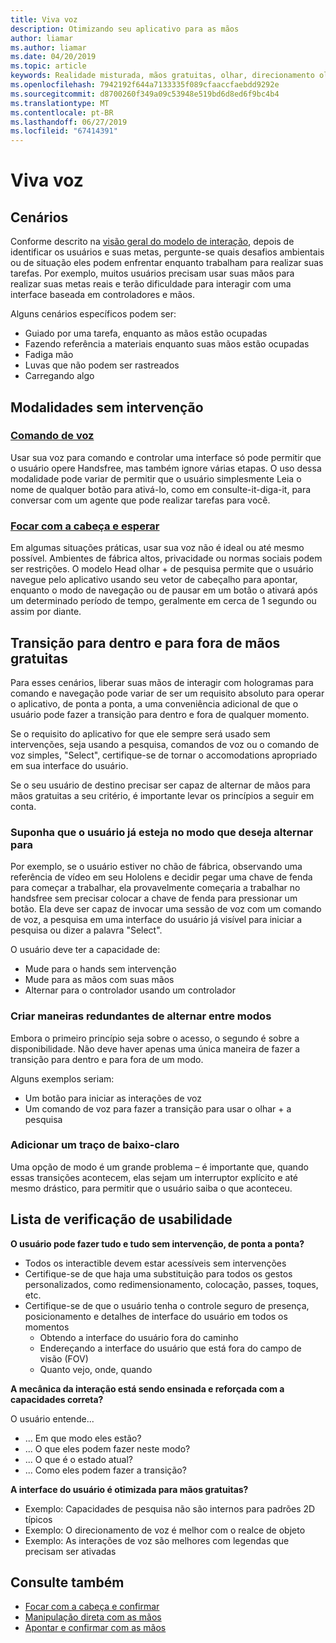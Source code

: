 ```yaml
---
title: Viva voz
description: Otimizando seu aplicativo para as mãos
author: liamar
ms.author: liamar
ms.date: 04/20/2019
ms.topic: article
keywords: Realidade misturada, mãos gratuitas, olhar, direcionamento olhar, interação, design
ms.openlocfilehash: 7942192f644a7133335f089cfaaccfaebdd9292e
ms.sourcegitcommit: d8700260f349a09c53948e519bd6d8ed6f9bc4b4
ms.translationtype: MT
ms.contentlocale: pt-BR
ms.lasthandoff: 06/27/2019
ms.locfileid: "67414391"
---
```

# <a name="hands-free"></a>Viva voz



## <a name="scenarios"></a>Cenários

Conforme descrito na [visão geral do modelo de interação](interaction-fundamentals.md), depois de identificar os usuários e suas metas, pergunte-se quais desafios ambientais ou de situação eles podem enfrentar enquanto trabalham para realizar suas tarefas. Por exemplo, muitos usuários precisam usar suas mãos para realizar suas metas reais e terão dificuldade para interagir com uma interface baseada em controladores e mãos. 

Alguns cenários específicos podem ser: 
* Guiado por uma tarefa, enquanto as mãos estão ocupadas
* Fazendo referência a materiais enquanto suas mãos estão ocupadas
* Fadiga mão
* Luvas que não podem ser rastreados
* Carregando algo


## <a name="hands-free-modalities"></a>Modalidades sem intervenção

### <a name="voice-commandingvoice-designmd"></a>[Comando de voz](voice-design.md)

Usar sua voz para comando e controlar uma interface só pode permitir que o usuário opere Handsfree, mas também ignore várias etapas. O uso dessa modalidade pode variar de permitir que o usuário simplesmente Leia o nome de qualquer botão para ativá-lo, como em consulte-it-diga-it, para conversar com um agente que pode realizar tarefas para você.



### <a name="head-gaze-and-dwellgaze-and-dwellmd"></a>[Focar com a cabeça e esperar](gaze-and-dwell.md)

Em algumas situações práticas, usar sua voz não é ideal ou até mesmo possível. Ambientes de fábrica altos, privacidade ou normas sociais podem ser restrições. O modelo Head olhar + de pesquisa permite que o usuário navegue pelo aplicativo usando seu vetor de cabeçalho para apontar, enquanto o modo de navegação ou de pausar em um botão o ativará após um determinado período de tempo, geralmente em cerca de 1 segundo ou assim por diante. 


## <a name="transitioning-in-and-out-of-hands-free"></a>Transição para dentro e para fora de mãos gratuitas

Para esses cenários, liberar suas mãos de interagir com hologramas para comando e navegação pode variar de ser um requisito absoluto para operar o aplicativo, de ponta a ponta, a uma conveniência adicional de que o usuário pode fazer a transição para dentro e fora de qualquer momento. 

Se o requisito do aplicativo for que ele sempre será usado sem intervenções, seja usando a pesquisa, comandos de voz ou o comando de voz simples, "Select", certifique-se de tornar o accomodations apropriado em sua interface do usuário. 

Se o seu usuário de destino precisar ser capaz de alternar de mãos para mãos gratuitas a seu critério, é importante levar os princípios a seguir em conta.

### <a name="assume-the-user-is-already-in-the-mode-that-they-want-to-switch-to"></a>Suponha que o usuário já esteja no modo que deseja alternar para
Por exemplo, se o usuário estiver no chão de fábrica, observando uma referência de vídeo em seu Hololens e decidir pegar uma chave de fenda para começar a trabalhar, ela provavelmente começaria a trabalhar no handsfree sem precisar colocar a chave de fenda para pressionar um botão. Ela deve ser capaz de invocar uma sessão de voz com um comando de voz, a pesquisa em uma interface do usuário já visível para iniciar a pesquisa ou dizer a palavra "Select".

O usuário deve ter a capacidade de: 
* Mude para o hands sem intervenção
* Mude para as mãos com suas mãos
* Alternar para o controlador usando um controlador 

### <a name="create-redundant-ways-to-switch-modes"></a>Criar maneiras redundantes de alternar entre modos
Embora o primeiro princípio seja sobre o acesso, o segundo é sobre a disponibilidade. Não deve haver apenas uma única maneira de fazer a transição para dentro e para fora de um modo. 

Alguns exemplos seriam: 
* Um botão para iniciar as interações de voz
* Um comando de voz para fazer a transição para usar o olhar + a pesquisa

### <a name="add-a-dash-of-drama"></a>Adicionar um traço de baixo-claro
Uma opção de modo é um grande problema – é importante que, quando essas transições acontecem, elas sejam um interruptor explícito e até mesmo drástico, para permitir que o usuário saiba o que aconteceu. 


## <a name="usability-checklist"></a>Lista de verificação de usabilidade

**O usuário pode fazer tudo e tudo sem intervenção, de ponta a ponta?**
* Todos os interactible devem estar acessíveis sem intervenções
* Certifique-se de que haja uma substituição para todos os gestos personalizados, como redimensionamento, colocação, passes, toques, etc.
* Certifique-se de que o usuário tenha o controle seguro de presença, posicionamento e detalhes de interface do usuário em todos os momentos
    * Obtendo a interface do usuário fora do caminho
    * Endereçando a interface do usuário que está fora do campo de visão (FOV)
    * Quanto vejo, onde, quando

**A mecânica da interação está sendo ensinada e reforçada com a capacidades correta?**

O usuário entende...
* ... Em que modo eles estão?
* ... O que eles podem fazer neste modo?
* ... O que é o estado atual?
* ... Como eles podem fazer a transição?
    
**A interface do usuário é otimizada para mãos gratuitas?**   

* Exemplo: Capacidades de pesquisa não são internos para padrões 2D típicos
* Exemplo: O direcionamento de voz é melhor com o realce de objeto
* Exemplo: As interações de voz são melhores com legendas que precisam ser ativadas


## <a name="see-also"></a>Consulte também
* [Focar com a cabeça e confirmar](gaze-and-commit.md)
* [Manipulação direta com as mãos](direct-manipulation.md)
* [Apontar e confirmar com as mãos](point-and-commit.md)
